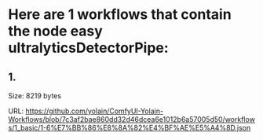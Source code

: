 # Here are 1 workflows that contain the node easy ultralyticsDetectorPipe:

## 1. 

Size: 8219 bytes

URL: https://github.com/yolain/ComfyUI-Yolain-Workflows/blob/7c3af2bae860dd32d46dcea6e1012b6a57005d50/workflows/1_basic/1-6%E7%BB%86%E8%8A%82%E4%BF%AE%E5%A4%8D.json

